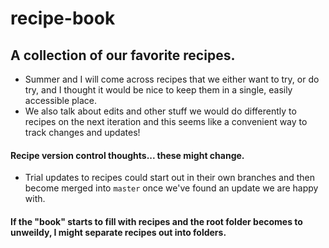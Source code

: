 # recipe-book
## A collection of our favorite recipes.
- Summer and I will come across recipes that we either want to try, or do try, and I thought it would be nice to keep them in a single, easily accessible place.
- We also talk about edits and other stuff we would do differently to recipes on the next iteration and this seems like a convenient way to track changes and updates!

#### Recipe version control thoughts... these might change.
- Trial updates to recipes could start out in their own branches and then become merged into `master` once we've found an update we are happy with.

#### If the "book" starts to fill with recipes and the root folder becomes to unweildy, I might separate recipes out into folders. 
